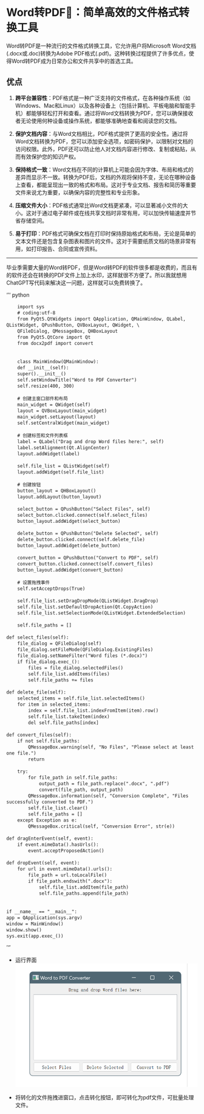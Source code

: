 # Word转PDF📑：简单高效的文件格式转换工具

Word转PDF是一种流行的文件格式转换工具，它允许用户将Microsoft Word文档(.docx或.doc)转换为Adobe PDF格式(.pdf)。这种转换过程提供了许多优点，使得Word转PDF成为日常办公和文件共享中的首选工具。

## 优点

1. **跨平台兼容性**：PDF格式是一种广泛支持的文件格式，在各种操作系统（如Windows、Mac和Linux）以及各种设备上（包括计算机、平板电脑和智能手机）都能够轻松打开和查看。通过将Word文档转换为PDF，您可以确保接收者无论使用何种设备或操作系统，都能够准确地查看和阅读您的文档。

2. **保护文档内容**：与Word文档相比，PDF格式提供了更高的安全性。通过将Word文档转换为PDF，您可以添加安全选项，如密码保护，以限制对文档的访问权限。此外，PDF还可以防止他人对文档内容进行修改、复制或粘贴，从而有效保护您的知识产权。

3. **保持格式一致**：Word文档在不同的计算机上可能会因为字体、布局和格式的差异而显示不一致。转换为PDF后，文档的外观将保持不变，无论在哪种设备上查看，都能呈现出一致的格式和布局。这对于专业文档、报告和简历等重要文件来说尤为重要，以确保内容的完整性和专业形象。

4. **压缩文件大小**：PDF格式通常比Word文档更紧凑，可以显著减小文件的大小。这对于通过电子邮件或在线共享文档时非常有用，可以加快传输速度并节省存储空间。

5. **易于打印**：PDF格式可确保文档在打印时保持原始格式和布局，无论是简单的文本文件还是包含复杂图表和图片的文件。这对于需要纸质文档的场景非常有用，如打印报告、合同或宣传资料。
---
毕业季需要大量的Word转PDF，但是Word转PDF的软件很多都是收费的，而且有的软件还会在转换的PDF文件上加上水印，这样就很不方便了。所以我就想用ChatGPT写代码来解决这一问题，这样就可以免费转换了。

‘’‘ python

        import sys
        # coding:utf-8
        from PyQt5.QtWidgets import QApplication, QMainWindow, QLabel, QListWidget, QPushButton, QVBoxLayout, QWidget, \
        QFileDialog, QMessageBox, QHBoxLayout
        from PyQt5.QtCore import Qt
        from docx2pdf import convert


        class MainWindow(QMainWindow):
        def __init__(self):
        super().__init__()
        self.setWindowTitle("Word to PDF Converter")
        self.resize(400, 300)

        # 创建主窗口部件和布局
        main_widget = QWidget(self)
        layout = QVBoxLayout(main_widget)
        main_widget.setLayout(layout)
        self.setCentralWidget(main_widget)

        # 创建标签和文件列表框
        label = QLabel("Drag and drop Word files here:", self)
        label.setAlignment(Qt.AlignCenter)
        layout.addWidget(label)

        self.file_list = QListWidget(self)
        layout.addWidget(self.file_list)

        # 创建按钮
        button_layout = QHBoxLayout()
        layout.addLayout(button_layout)

        select_button = QPushButton("Select Files", self)
        select_button.clicked.connect(self.select_files)
        button_layout.addWidget(select_button)

        delete_button = QPushButton("Delete Selected", self)
        delete_button.clicked.connect(self.delete_file)
        button_layout.addWidget(delete_button)

        convert_button = QPushButton("Convert to PDF", self)
        convert_button.clicked.connect(self.convert_files)
        button_layout.addWidget(convert_button)

        # 设置拖拽事件
        self.setAcceptDrops(True)

        self.file_list.setDragDropMode(QListWidget.DragDrop)
        self.file_list.setDefaultDropAction(Qt.CopyAction)
        self.file_list.setSelectionMode(QListWidget.ExtendedSelection)

        self.file_paths = []

    def select_files(self):
        file_dialog = QFileDialog(self)
        file_dialog.setFileMode(QFileDialog.ExistingFiles)
        file_dialog.setNameFilter("Word files (*.docx)")
        if file_dialog.exec_():
            files = file_dialog.selectedFiles()
            self.file_list.addItems(files)
            self.file_paths += files

    def delete_file(self):
        selected_items = self.file_list.selectedItems()
        for item in selected_items:
            index = self.file_list.indexFromItem(item).row()
            self.file_list.takeItem(index)
            del self.file_paths[index]

    def convert_files(self):
        if not self.file_paths:
            QMessageBox.warning(self, "No Files", "Please select at least one file.")
            return

        try:
            for file_path in self.file_paths:
                output_path = file_path.replace(".docx", ".pdf")
                convert(file_path, output_path)
            QMessageBox.information(self, "Conversion Complete", "Files successfully converted to PDF.")
            self.file_list.clear()
            self.file_paths = []
        except Exception as e:
            QMessageBox.critical(self, "Conversion Error", str(e))

    def dragEnterEvent(self, event):
        if event.mimeData().hasUrls():
            event.acceptProposedAction()

    def dropEvent(self, event):
        for url in event.mimeData().urls():
            file_path = url.toLocalFile()
            if file_path.endswith(".docx"):
                self.file_list.addItem(file_path)
                self.file_paths.append(file_path)


    if __name__ == "__main__":
    app = QApplication(sys.argv)
    window = MainWindow()
    window.show()
    sys.exit(app.exec_())

’‘’
- 运行界面
![image.png](./img.png)

- 将转化的文件拖拽进窗口，点击转化按钮，即可转化为pdf文件，可批量处理文件。

<Vssue title="评论" />